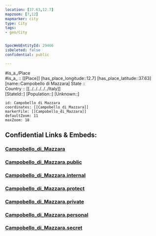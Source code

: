 ```yaml
---
location: [37.63,12.7] 
mapzoom: [7,12] 
mapmarker: city 
type: City
tags:
- geo/City


SpocWebEntityId: 29466
isDeleted: false
confidential: public

---
```

#is_a_/Place  
#is_a_ :: [[Place]] 
[has_place_longitude::12.7] 
[has_place_latitude::37.63] 
[name::Campobello di Mazzara] 
State ::  
Country :: [[../../../../../Italy]]  
[StateId::] 
[Population::] 
[Unknown::] 


```leaflet
id: Campobello di Mazzara
coordinates: [[Campobello_di_Mazzara]] 
markerFile: [[Campobello_di_Mazzara]] 
defaultZoom: 11 
maxZoom: 18
```


## Confidential Links & Embeds: 

### [Campobello_di_Mazzara](/_Standards/Earth/Continent/Europe/Europe~South/Italy/regions~Italy/Sicily/Trapani/City/Campobello_di_Mazzara.md) 

### [Campobello_di_Mazzara.public](/_public/Earth/Continent/Europe/Europe~South/Italy/regions~Italy/Sicily/Trapani/City/Campobello_di_Mazzara.public.md) 

### [Campobello_di_Mazzara.internal](/_internal/Earth/Continent/Europe/Europe~South/Italy/regions~Italy/Sicily/Trapani/City/Campobello_di_Mazzara.internal.md) 

### [Campobello_di_Mazzara.protect](/_protect/Earth/Continent/Europe/Europe~South/Italy/regions~Italy/Sicily/Trapani/City/Campobello_di_Mazzara.protect.md) 

### [Campobello_di_Mazzara.private](/_private/Earth/Continent/Europe/Europe~South/Italy/regions~Italy/Sicily/Trapani/City/Campobello_di_Mazzara.private.md) 

### [Campobello_di_Mazzara.personal](/_personal/Earth/Continent/Europe/Europe~South/Italy/regions~Italy/Sicily/Trapani/City/Campobello_di_Mazzara.personal.md) 

### [Campobello_di_Mazzara.secret](/_secret/Earth/Continent/Europe/Europe~South/Italy/regions~Italy/Sicily/Trapani/City/Campobello_di_Mazzara.secret.md)

